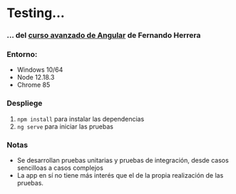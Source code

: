 # Testing...
### ... del [curso avanzado de Angular](https://www.udemy.com/share/101rTgBUodc1dTRnw=/) de Fernando Herrera


 ### Entorno:
 - Windows 10/64
 - Node 12.18.3
 - Chrome 85


### Despliege
1. `npm install` para instalar las dependencias
2. `ng serve` para iniciar las pruebas


### Notas
- Se desarrollan pruebas unitarias y pruebas de integración, desde casos sencilloas a casos complejos
- La app en sí no tiene más interés que el de la propia realización de las pruebas.